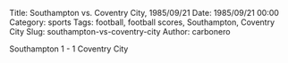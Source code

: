 Title: Southampton vs. Coventry City, 1985/09/21
Date: 1985/09/21 00:00
Category: sports
Tags: football, football scores, Southampton, Coventry City
Slug: southampton-vs-coventry-city
Author: carbonero


Southampton 1 - 1 Coventry City
